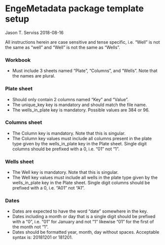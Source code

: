 EngeMetadata package template setup
================
Jason T. Serviss
2018-08-16

All instructions herein are case sensitive and tense specific, i.e.
“Well” is not the same as “well” and “Well” is not the same as
“Wells”.

### Workbook

  - Must include 3 sheets named “Plate”, “Columns”, and “Wells”. Note
    that the names are plural.

### Plate sheet

  - Should only contain 2 columns named “Key” and “Value”.
  - The unique\_key key is mandatory and should match the file name.
  - The wells\_in\_plate key is mandatory. Possible values are 384 or
    96.

### Columns sheet

  - The Column key is mandatory. Note that this is singular.
  - The Column key values must include all columns present in the plate
    type given by the wells\_in\_plate key in the Plate sheet. Single
    digit columns should be prefixed with a 0, i.e. “01” not “1”.

### Wells sheet

  - The Well key is mandatory. Note that this is singular.
  - The Well key values must include all wells in the plate type given
    by the wells\_in\_plate key in the Plate sheet. Single digit columns
    should be prefixed with a 0, i.e. “A01” not “A1”.

### Dates

  - Dates are expected to have the word “date” somewhere in the key.
  - Dates including a month or day that is a single digit should be
    prefixed with a “0”, i.e. “01” for January and not “1” likewise “01”
    for the first of the month not “1”.
  - Dates should be formatted year, month, day without spaces.
    Acceptable syntax is: 20181201 or 181201.
